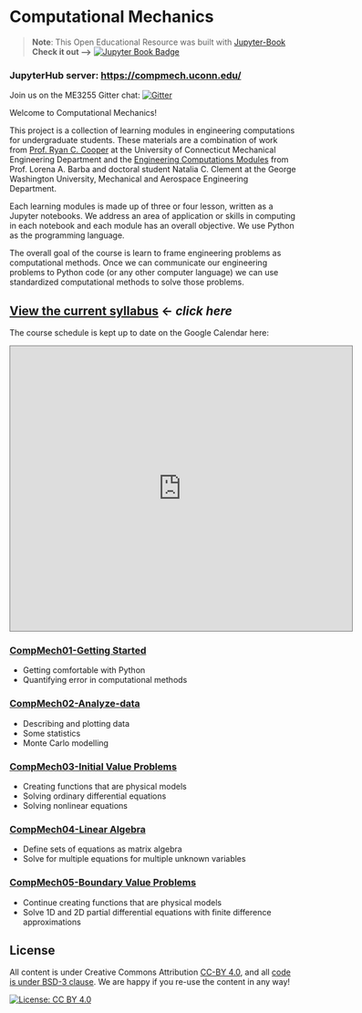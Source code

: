 # Computational Mechanics
> __Note__: This Open Educational Resource was built with
[Jupyter-Book](https://jupyterbook.org) __Check it out -->__ [![Jupyter Book
Badge](images/badge.svg)](https://cooperrc.github.io/computational-mechanics/README.html)

### JupyterHub server: <https://compmech.uconn.edu/>

Join us on the ME3255 Gitter chat:
[![Gitter](https://badges.gitter.im/ME3255/logistics.svg)](https://gitter.im/ME3255/logistics?utm_source=badge&utm_medium=badge&utm_campaign=pr-badge)

Welcome to Computational Mechanics! 

This project is a collection of learning modules in engineering computations for
undergraduate students. These materials are a combination of work from [Prof.
Ryan C. Cooper](https://ryan-c-cooper.uconn.edu) at the University of
Connecticut Mechanical Engineering Department and the [Engineering Computations
Modules](https://github.com/engineersCode/EngComp) from Prof. Lorena A. Barba
and doctoral student Natalia C. Clement at the George Washington University,
Mechanical and Aerospace Engineering Department. 

Each learning modules is made up of three or four lesson, written as a Jupyter
notebooks. We address an area of application or skills in computing in each
notebook and each module has an overall objective. We use Python as the
programming language.

The overall goal of the course is learn to frame engineering problems as
computational methods. Once we can communicate our engineering problems to
Python code (or any other computer language) we can use standardized
computational methods to solve those problems. 

## [View the current syllabus](./syllabus) $\leftarrow$ _click here_

The course schedule is kept up to date on the Google Calendar here:
<iframe
src="https://calendar.google.com/calendar/embed?height=500&wkst=1&bgcolor=%23ffffff&ctz=America%2FNew_York&src=Y19mZXA5MzV0NmUzZWVsdGN2c2NicGRkMWU3a0Bncm91cC5jYWxlbmRhci5nb29nbGUuY29t&color=%234285F4&mode=AGENDA"
style="border:solid 1px #777" width="600" height="500" frameborder="0"
scrolling="no"></iframe>


### [CompMech01-Getting Started](module_01/README)

- Getting comfortable with Python
- Quantifying error in computational methods

### [CompMech02-Analyze-data](module_02/README)

- Describing and plotting data
- Some statistics
- Monte Carlo modelling

### [CompMech03-Initial Value Problems](module_03/README)

- Creating functions that are physical models
- Solving ordinary differential equations
- Solving nonlinear equations

### [CompMech04-Linear Algebra](module_04/README)

- Define sets of equations as matrix algebra
- Solve for multiple equations for multiple unknown variables

### [CompMech05-Boundary Value Problems](module_05/README)

- Continue creating functions that are physical models
- Solve 1D and 2D partial differential equations with finite difference
  approximations


## License

All content is under Creative Commons Attribution [CC-BY
4.0](https://creativecommons.org/licenses/by/4.0/legalcode.txt), and all [code
is under BSD-3
clause](https://github.uconn.edu/rcc02007/Computational_Mechanics/LICENSE). We are
happy if you re-use the content in any way!

[![License: CC BY
4.0](https://img.shields.io/badge/License-CC%20BY%204.0-lightgrey.svg)](https://creativecommons.org/licenses/by/4.0/)
